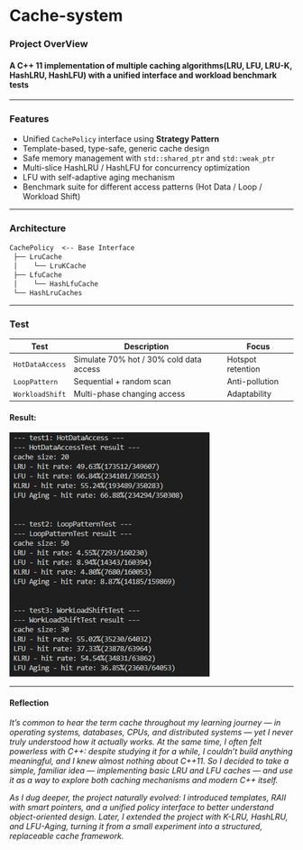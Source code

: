 # Cache-system

### **Project OverView**

#### A C++ 11 implementation of multiple caching algorithms(LRU, LFU, LRU-K, HashLRU, HashLFU) with a unified interface and workload benchmark tests

---

### **Features**

- Unified `CachePolicy` interface using **Strategy Pattern**
- Template-based, type-safe, generic cache design
- Safe memory management with `std::shared_ptr` and `std::weak_ptr`
- Multi-slice HashLRU / HashLFU for concurrency optimization
- LFU with self-adaptive aging mechanism
- Benchmark suite for different access patterns (Hot Data / Loop / Workload Shift)

---

### **Architecture**

```
CachePolicy  <-- Base Interface
 ├── LruCache
 │    └── LruKCache
 ├── LfuCache
 │    └── HashLfuCache
 └── HashLruCaches
```

---

### **Test**

| Test            | Description                             | Focus             |
| --------------- | --------------------------------------- | ----------------- |
| `HotDataAccess` | Simulate 70% hot / 30% cold data access | Hotspot retention |
| `LoopPattern`   | Sequential + random scan                | Anti-pollution    |
| `WorkloadShift` | Multi-phase changing access             | Adaptability      |

#### Result:

![alt text](src\image.png)

---

#### Reflection

_It’s common to hear the term cache throughout my learning journey — in operating systems, databases, CPUs, and distributed systems — yet I never truly understood how it actually works. At the same time, I often felt powerless with C++: despite studying it for a while, I couldn’t build anything meaningful, and I knew almost nothing about C++11. So I decided to take a simple, familiar idea — implementing basic LRU and LFU caches — and use it as a way to explore both caching mechanisms and modern C++ itself._

_As I dug deeper, the project naturally evolved: I introduced templates, RAII with smart pointers, and a unified policy interface to better understand object-oriented design. Later, I extended the project with K-LRU, HashLRU, and LFU-Aging, turning it from a small experiment into a structured, replaceable cache framework._
